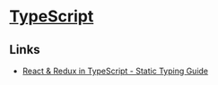 # [TypeScript](https://github.com/Microsoft/TypeScript)

## Links
- [React & Redux in TypeScript - Static Typing Guide](https://github.com/piotrwitek/react-redux-typescript-guide)